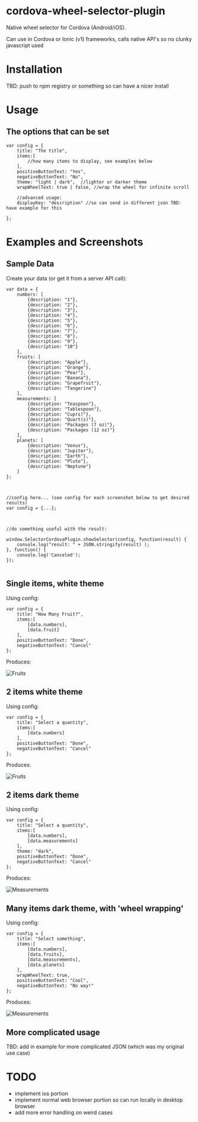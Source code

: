 # cordova-wheel-selector-plugin
Native wheel selector for Cordova (Android/iOS).

Can use in Cordova or Ionic (v1) frameworks, calls native API's so no clunky javascript used

# Installation

TBD: push to npm registry or something so can have a nicer install


# Usage

## The options that can be set

```
var config = {
    title: "The title",
    items:[
        //how many items to display, see examples below
    ],
    positiveButtonText: "Yes",
    negativeButtonText: "No",
    theme: "light | dark",  //lighter or darker theme
    wrapWheelText: true | false, //wrap the wheel for infinite scroll
    
    //advanced usage:
    displayKey: "description" //so can send in different json TBD: have example for this
    
};

```

# Examples and Screenshots
## Sample Data

Create your data (or get it from a server API call):

```
var data = {
    numbers: [ 
        {description: "1"},
        {description: "2"},
        {description: "3"},
        {description: "4"},
        {description: "5"},
        {description: "6"},
        {description: "7"},
        {description: "8"},
        {description: "9"},
        {description: "10"}
    ],
    fruits: [
        {description: "Apple"},
        {description: "Orange"},
        {description: "Pear"},
        {description: "Banana"},
        {description: "Grapefruit"},
        {description: "Tangerine"}
    ],
    measurements: [
        {description: "Teaspoon"},
        {description: "Tablespoon"},
        {description: "Cup(s)"},
        {description: "Quart(s)"},
        {description: "Packages (7 oz)"},
        {description: "Packages (12 oz)"}
    ],
    planets: [
        {description: "Venus"},
        {description: "Jupiter"},
        {description: "Earth"},
        {description: "Pluto"},
        {description: "Neptune"}
    ]
};



//config here... (see config for each screenshot below to get desired results)
var config = {...};



//do something useful with the result:

window.SelectorCordovaPlugin.showSelector(config, function(result) {
    console.log("result: " + JSON.stringify(result) );
}, function() {
    console.log('Canceled');
});


```

## Single items, white theme
Using config:

```
var config = {
    title: "How Many Fruit?",
    items:[
        [data.numbers],
        [data.fruit]
    ],
    positiveButtonText: "Done",
    negativeButtonText: "Cancel"
};

```
Produces: 

![Fruits](examples/images/single_items.png)



## 2 items white theme
Using config:

```
var config = {
    title: "Select a quantity",
    items:[
        [data.numbers]
    ],
    positiveButtonText: "Done",
    negativeButtonText: "Cancel"
};

```
Produces: 

![Fruits](examples/images/fruit.png)


## 2 items dark theme
Using config:

```
var config = {
    title: "Select a quantity",
    items:[
        [data.numbers],
        [data.measurements]
    ],
    theme: "dark",
    positiveButtonText: "Done",
    negativeButtonText: "Cancel"
};

```
Produces: 

![Measurements](examples/images/quantity_dark_theme.png)



## Many items dark theme, with 'wheel wrapping'
Using config:

```
var config = {
    title: "Select something",
    items:[
        [data.numbers],
        [data.fruits],
        [data.measurements],
        [data.planets]
    ],
    wrapWheelText: true,
    positiveButtonText: "Cool",
    negativeButtonText: "No way!"
};

```
Produces: 

![Measurements](examples/images/multiple_items.png)


## More complicated usage

TBD: add in example for more complicated JSON (which was my original use case)



# TODO
* implement ios portion
* implement normal web browser portion so can run locally in desktop browser
* add more error handling on weird cases